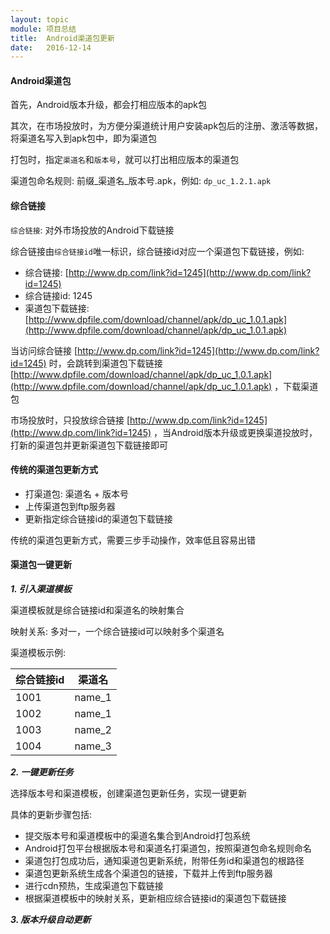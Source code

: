 ```yaml
---
layout: topic
module: 项目总结
title:  Android渠道包更新
date:   2016-12-14
---
```


#### Android渠道包

首先，Android版本升级，都会打相应版本的apk包

其次，在市场投放时，为方便分渠道统计用户安装apk包后的注册、激活等数据，将渠道名写入到apk包中，即为渠道包

打包时，指定`渠道名`和`版本号`，就可以打出相应版本的渠道包

渠道包命名规则: 前缀\_渠道名\_版本号.apk，例如: `dp_uc_1.2.1.apk`

#### 综合链接

`综合链接`: 对外市场投放的Android下载链接

综合链接由`综合链接id`唯一标识，综合链接id对应一个渠道包下载链接，例如:

* 综合链接: [http://www.dp.com/link?id=1245](http://www.dp.com/link?id=1245)
* 综合链接id: 1245
* 渠道包下载链接: [http://www.dpfile.com/download/channel/apk/dp_uc_1.0.1.apk](http://www.dpfile.com/download/channel/apk/dp_uc_1.0.1.apk)

当访问综合链接 [http://www.dp.com/link?id=1245](http://www.dp.com/link?id=1245) 时，会跳转到渠道包下载链接 [http://www.dpfile.com/download/channel/apk/dp_uc_1.0.1.apk](http://www.dpfile.com/download/channel/apk/dp_uc_1.0.1.apk) ，下载渠道包

市场投放时，只投放综合链接 [http://www.dp.com/link?id=1245](http://www.dp.com/link?id=1245) ，当Android版本升级或更换渠道投放时，打新的渠道包并更新渠道包下载链接即可

#### 传统的渠道包更新方式

* 打渠道包: 渠道名 + 版本号
* 上传渠道包到ftp服务器
* 更新指定综合链接id的渠道包下载链接

传统的渠道包更新方式，需要三步手动操作，效率低且容易出错

#### 渠道包一键更新

***1. 引入渠道模板***

渠道模板就是综合链接id和渠道名的映射集合

映射关系: 多对一，一个综合链接id可以映射多个渠道名

渠道模板示例:

| 综合链接id | 渠道名 |
| ---       | ---   |
| 1001      | name_1 |
| 1002      | name_1 |
| 1003      | name_2 |
| 1004      | name_3 |

***2. 一键更新任务***

选择版本号和渠道模板，创建渠道包更新任务，实现一键更新

具体的更新步骤包括:

* 提交版本号和渠道模板中的渠道名集合到Android打包系统
* Android打包平台根据版本号和渠道名打渠道包，按照渠道包命名规则命名
* 渠道包打包成功后，通知渠道包更新系统，附带任务id和渠道包的根路径
* 渠道包更新系统生成各个渠道包的链接，下载并上传到ftp服务器
* 进行cdn预热，生成渠道包下载链接
* 根据渠道模板中的映射关系，更新相应综合链接id的渠道包下载链接

***3. 版本升级自动更新*** 
